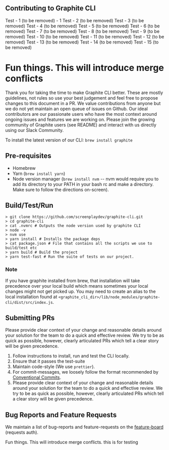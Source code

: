 Contributing to Graphite CLI
--------------------------------

Test - 1 (to be removed) - 1
Test - 2 (to be removed)
Test - 3 (to be removed)
Test - 4 (to be removed)
Test - 5 (to be removed)
Test - 6 (to be removed)
Test - 7 (to be removed)
Test - 8 (to be removed)
Test - 9 (to be removed)
Test - 10 (to be removed)
Test - 11 (to be removed)
Test - 12 (to be removed)
Test - 13 (to be removed)
Test - 14 (to be removed)
Test - 15 (to be removed)

Fun things. This will introduce merge conflicts
=======


Thank you for taking the time to make Graphite CLI better. These are mostly guidelines, not rules so use your best judgement and feel free to propose changes to this document in a PR.
We value contributions from anyone but we do not yet maintain an open queue of issues on Github. Our ideal contributors are our passionate users who have the most context around ongoing issues and features we are working on. 
Please join the growing community of Graphite users (see README) and interact with us directly using our Slack Community.

To install the latest version of our CLI: `brew install graphite`

## Pre-requisites
- Homebrew
- Yarn (`brew install yarn`)
- Node version manager (`brew install nvm` -- nvm would require you to add its directory to your PATH in your bash rc and make a directory. Make sure to follow the directions on-screen).

## Build/Test/Run

```shell
> git clone https://github.com/screenplaydev/graphite-cli.git
> cd graphite-cli
> cat .nvmrc # Outputs the node version used by graphite CLI
> node -v
> nvm use 
> yarn install # Installs the package deps
> cat package.json # File that contains all the scripts we use to build/test etc
> yarn build # Build the project
> yarn test-fast # Run the suite of tests on our project.

```

### Note
If you have graphite installed from brew, that installation will take precedence over your local build which means sometimes your local changes might not get picked up.
You may need to create an alias to the local installation found at `<graphite_cli_dir>/lib/node_modules/graphite-cli/dist/src/index.js`.


## Submitting PRs

Please provide clear context of your change and reasonable details around your solution for the team to do a quick and effective review. We try to be as quick as possible, however, clearly articulated PRs which tell a clear story will be given precedence.

1. Follow instructions to install, run and test the CLI locally.
2. Ensure that it passes the test-suite
3. Maintain code-style (We use `prettier`).
4. For commit-messages, we loosely follow the format recommended by [Conventional Commits](https://www.conventionalcommits.org/en/v1.0.0/).
5. Please provide clear context of your change and reasonable details around your solution for the team to do a quick and effective review. We try to be as quick as possible, however, clearly articulated PRs which tell a clear story will be given precedence.

## Bug Reports and Feature Requests

We maintain a list of bug-reports and feature-requests on the [feature-board](https://app.graphite.dev/changes-requested) (requests auth).



Fun things. This will introduce merge conflicts. this is for testing
